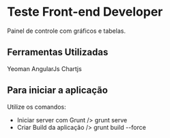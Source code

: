 # Teste Front-end Developer
  Painel de controle com gráficos e tabelas.

## Ferramentas Utilizadas
  Yeoman
  AngularJs
  Chartjs

## Para iniciar a aplicação
  Utilize os comandos:
  - Iniciar server com Grunt
    /> grunt serve 
  - Criar Build da aplicação
    /> grunt build --force
